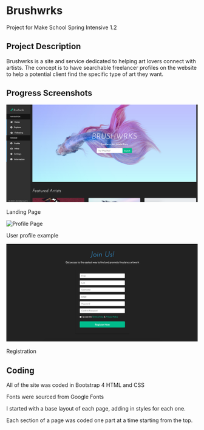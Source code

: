 # Brushwrks
Project for Make School Spring Intensive 1.2

## Project Description
Brushwrks is a site and service dedicated to helping art lovers connect with artists. The concept is to have searchable freelancer profiles on the website to help a potential client find the specific type of art they want.

## Progress Screenshots

![Landing Page](/assets/landing.png)

Landing Page

![Profile Page](/assets/profile.png)

User profile example

![Sign Up Page](/assets/register.png)

Registration


## Coding
All of the site was coded in Bootstrap 4 HTML and CSS

Fonts were sourced from Google Fonts

I started with a base layout of each page, adding in styles for each one.

Each section of a page was coded one part at a time starting from the top.
